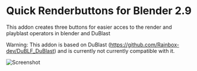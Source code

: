 # Quick Renderbuttons for Blender 2.9
This addon creates three buttons for easier acces to the render and playblast operators in blender and DuBlast

Warning: This addon is based on DuBlast (https://github.com/Rainbox-dev/DuBLF_DuBlast) and is currently not currently compatible with it. 

![Screenshot](https://i.imgur.com/KYdP3Qd.png)
